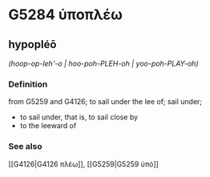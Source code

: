 # G5284 ὑποπλέω

## hypopléō

_(hoop-op-leh'-o | hoo-poh-PLEH-oh | yoo-poh-PLAY-oh)_

### Definition

from G5259 and G4126; to sail under the lee of; sail under; 

- to sail under, that is, to sail close by
- to the leeward of

### See also

[[G4126|G4126 πλέω]], [[G5259|G5259 ὑπό]]
